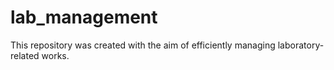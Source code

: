 # lab_management
This repository was created with the aim of efficiently managing laboratory-related works.
